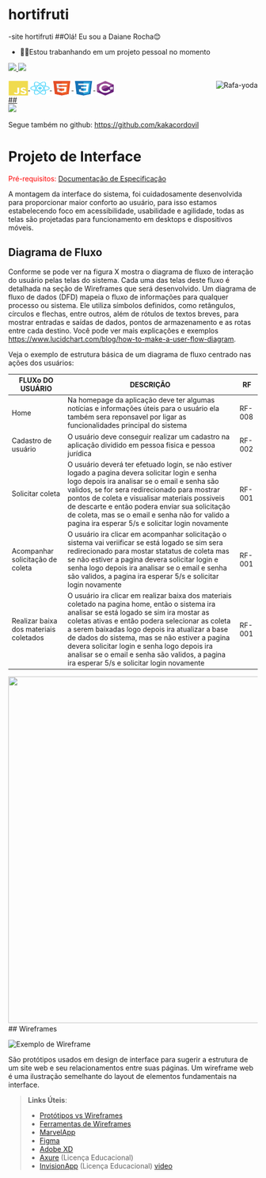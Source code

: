 # hortifruti
-site hortifruti
##Olá! Eu sou a Daiane Rocha😊
- 👩‍🏫Estou trabanhando em um projeto pessoal no momento             
<div>
  <a href="https://github.com/Daiane567">
  <img height="180em" src="https://github-readme-stats.vercel.app/api?username=Daiane567&show_icons=true&theme=dracula&include_all_commits=true&count_private=true"/>
  <img height="180em" src="https://github-readme-stats.vercel.app/api/top-langs/?username=Daiane567&layout=compact&langs_count=7&theme=dracula"/>
</div>
  <div style="display: inline_block"><br>
  <img align="center" alt="Daiane-Js" height="30" width="40" src="https://raw.githubusercontent.com/devicons/devicon/master/icons/javascript/javascript-plain.svg">
  <img align="center" alt="Rafa-React" height="30" width="40" src="https://raw.githubusercontent.com/devicons/devicon/master/icons/react/react-original.svg">
  <img align="center" alt="Rafa-HTML" height="30" width="40" src="https://raw.githubusercontent.com/devicons/devicon/master/icons/html5/html5-original.svg">
  <img align="center" alt="Rafa-CSS" height="30" width="40" src="https://raw.githubusercontent.com/devicons/devicon/master/icons/css3/css3-original.svg">
  <img align="center" alt="Rafa-Csharp" height="30" width="40" src="https://raw.githubusercontent.com/devicons/devicon/master/icons/csharp/csharp-original.svg">
  <img align="right" alt="Rafa-yoda" src="https://cdn.discordapp.com/attachments/795358919417397249/825430589581688872/hi.gif">
</div>
  ##
 
<div> 
   <a href="https://www.linkedin.com/in/daiane-rocha-0b2bb1202" target="_blank"><img src="https://img.shields.io/badge/-LinkedIn-%230077B5?style=for-the-badge&logo=linkedin&logoColor=white" target="_blank"></a> 
 


Segue também no github:
https://github.com/kakacordovil


</div>
  
  
  # Projeto de Interface

<span style="color:red">Pré-requisitos: <a href="2-Especificação do Projeto.md"> Documentação de Especificação</a></span>

A montagem da interface do sistema, foi cuidadosamente desenvolvida para proporcionar maior conforto ao usuário, para isso estamos estabelecendo foco em acessibilidade, usabilidade e agilidade, todas as telas são projetadas para funcionamento em desktops e dispositivos móveis. 

 
## Diagrama de Fluxo

Conforme se pode ver na figura X mostra o diagrama de fluxo de interação do usuário pelas telas do sistema. Cada uma das telas deste fluxo é detalhada na seção de Wireframes que será desenvolvido. Um diagrama de fluxo de dados (DFD) mapeia o fluxo de informações para qualquer processo ou sistema. Ele utiliza símbolos definidos, como retângulos, círculos e flechas, entre outros, além de rótulos de textos breves, para mostrar entradas e saídas de dados, pontos de armazenamento e as rotas entre cada destino. Você pode ver mais explicações e exemplos https://www.lucidchart.com/blog/how-to-make-a-user-flow-diagram.  

Veja o exemplo de estrutura básica de um diagrama de fluxo centrado nas ações dos usuários: 


|FLUXo DO USUÁRIO| DESCRIÇÃO | RF |
|--|-------------------------------------------------------|----------------------|
| Home | Na homepage da aplicação deve ter algumas notícias e informações úteis para o usuário ela também sera reponsavel por ligar as funcionalidades principal do sistema| RF-008 |
|Cadastro de usuário | O usuário deve conseguir realizar um cadastro na aplicação dividido em pessoa fisica e pessoa jurídica | RF-002 |
|Solicitar coleta|O usuário deverá ter efetuado login, se não estiver logado a pagina devera solicitar login e senha  logo depois ira analisar se o email e senha são validos, se for sera redirecionado para mostrar pontos de coleta e visualisar materiais possiveis de descarte e então podera enviar sua solicitação de coleta, mas se o email e senha não for valido a pagina ira esperar 5/s e solicitar login novamente| RF-001 || RF-003|| RF-004| | RF-006 |
|Acompanhar solicitação de coleta|O usuário ira clicar em acompanhar solicitação o sistema vai veriificar se está logado se sim sera redirecionado para mostar statatus de coleta mas se não estiver a pagina devera solicitar login e senha  logo depois ira analisar se o email e senha são validos, a pagina ira esperar 5/s e solicitar login novamente| RF-001 || RF-003 || RF-005 |
|Realizar baixa dos materiais coletados|O usuário ira clicar em realizar baixa dos materiais coletado na pagina home, então o sistema ira analisar se está logado se sim  ira mostar as coletas ativas e então podera selecionar as coleta a serem baixadas logo depois ira atualizar a base de dados do sistema, mas se não estiver a pagina devera solicitar login e senha  logo depois ira analisar se o email e senha são validos, a pagina ira esperar 5/s e solicitar login novamente| RF-001 || RF-003 || RF-011|

<div align="center">
  <img src="https://user-images.githubusercontent.com/61097764/132763749-e55c0308-c594-4d42-b031-b5456f090bed.png" width="700px" height="700px" />
  </div>
## Wireframes

![Exemplo de Wireframe](img/wireframe-example.png)

São protótipos usados em design de interface para sugerir a estrutura de um site web e seu relacionamentos entre suas páginas. Um wireframe web é uma ilustração semelhante do layout de elementos fundamentais na interface.
 
> **Links Úteis**:
> - [Protótipos vs Wireframes](https://www.nngroup.com/videos/prototypes-vs-wireframes-ux-projects/)
> - [Ferramentas de Wireframes](https://rockcontent.com/blog/wireframes/)
> - [MarvelApp](https://marvelapp.com/developers/documentation/tutorials/)
> - [Figma](https://www.figma.com/)
> - [Adobe XD](https://www.adobe.com/br/products/xd.html#scroll)
> - [Axure](https://www.axure.com/edu) (Licença Educacional)
> - [InvisionApp](https://www.invisionapp.com/) (Licença Educacional)
  [video](https://user-images.githubusercontent.com/61097764/167247294-359b657b-2123-4862-ac30-a1ac45203134.mp4)

